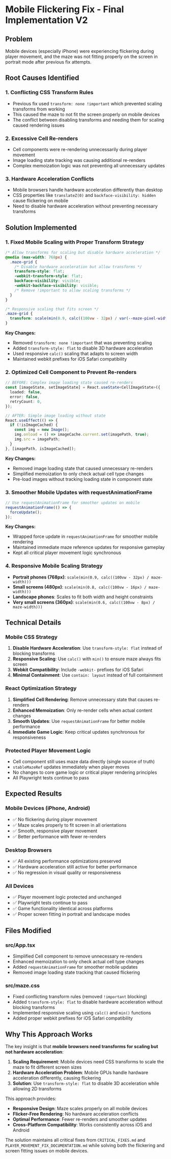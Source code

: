 # Mobile Flickering Fix - Final Implementation V2

## Problem
Mobile devices (especially iPhone) were experiencing flickering during player movement, and the maze was not fitting properly on the screen in portrait mode after previous fix attempts.

## Root Causes Identified

### 1. Conflicting CSS Transform Rules
- Previous fix used `transform: none !important` which prevented scaling transforms from working
- This caused the maze to not fit the screen properly on mobile devices
- The conflict between disabling transforms and needing them for scaling caused rendering issues

### 2. Excessive Cell Re-renders
- Cell components were re-rendering unnecessarily during player movement
- Image loading state tracking was causing additional re-renders
- Complex memoization logic was not preventing all unnecessary updates

### 3. Hardware Acceleration Conflicts
- Mobile browsers handle hardware acceleration differently than desktop
- CSS properties like `translateZ(0)` and `backface-visibility: hidden` cause flickering on mobile
- Need to disable hardware acceleration without preventing necessary transforms

## Solution Implemented

### 1. Fixed Mobile Scaling with Proper Transform Strategy
```css
/* Allow transforms for scaling but disable hardware acceleration */
@media (max-width: 768px) {
  .maze-grid {
    /* Disable hardware acceleration but allow transforms */
    transform-style: flat;
    -webkit-transform-style: flat;
    backface-visibility: visible;
    -webkit-backface-visibility: visible;
    /* Remove !important to allow scaling transforms */
  }
}

/* Responsive scaling that fits screen */
.maze-grid {
  transform: scale(min(0.9, calc((100vw - 32px) / var(--maze-pixel-width, 532px))));
}
```

**Key Changes:**
- Removed `transform: none !important` that was preventing scaling
- Added `transform-style: flat` to disable 3D hardware acceleration
- Used responsive `calc()` scaling that adapts to screen width
- Maintained webkit prefixes for iOS Safari compatibility

### 2. Optimized Cell Component to Prevent Re-renders
```typescript
// BEFORE: Complex image loading state caused re-renders
const [imageState, setImageState] = React.useState<CellImageState>({
  loaded: false,
  error: false,
  retryCount: 0,
});

// AFTER: Simple image loading without state
React.useEffect(() => {
  if (!isImageCached) {
    const img = new Image();
    img.onload = () => imageCache.current.set(imagePath, true);
    img.src = imagePath;
  }
}, [imagePath, isImageCached]);
```

**Key Changes:**
- Removed image loading state that caused unnecessary re-renders
- Simplified memoization to only check actual cell type changes
- Pre-load images without tracking loading state in component state

### 3. Smoother Mobile Updates with requestAnimationFrame
```typescript
// Use requestAnimationFrame for smoother updates on mobile
requestAnimationFrame(() => {
  forceUpdate();
});
```

**Key Changes:**
- Wrapped force update in `requestAnimationFrame` for smoother mobile rendering
- Maintained immediate maze reference updates for responsive gameplay
- Kept all critical player movement logic synchronous

### 4. Responsive Mobile Scaling Strategy
- **Portrait phones (768px)**: `scale(min(0.9, calc((100vw - 32px) / maze-width)))`
- **Small screens (480px)**: `scale(min(0.8, calc((100vw - 16px) / maze-width)))`
- **Landscape phones**: Scales to fit both width and height constraints
- **Very small screens (360px)**: `scale(min(0.6, calc((100vw - 8px) / maze-width)))`

## Technical Details

### Mobile CSS Strategy
1. **Disable Hardware Acceleration**: Use `transform-style: flat` instead of blocking transforms
2. **Responsive Scaling**: Use `calc()` with `min()` to ensure maze always fits screen
3. **Webkit Compatibility**: Include `-webkit-` prefixes for iOS Safari
4. **Minimal Containment**: Use `contain: layout` instead of full containment

### React Optimization Strategy
1. **Simplified Cell Rendering**: Remove unnecessary state that causes re-renders
2. **Enhanced Memoization**: Only re-render cells when actual content changes
3. **Smooth Updates**: Use `requestAnimationFrame` for better mobile performance
4. **Immediate Game Logic**: Keep critical updates synchronous for responsiveness

### Protected Player Movement Logic
- Cell component still uses maze data directly (single source of truth)
- `stableMazeRef` updates immediately when player moves
- No changes to core game logic or critical player rendering principles
- All Playwright tests continue to pass

## Expected Results

### Mobile Devices (iPhone, Android)
- ✅ No flickering during player movement
- ✅ Maze scales properly to fit screen in all orientations
- ✅ Smooth, responsive player movement
- ✅ Better performance with fewer re-renders

### Desktop Browsers
- ✅ All existing performance optimizations preserved
- ✅ Hardware acceleration still active for better performance
- ✅ No regression in visual quality or responsiveness

### All Devices
- ✅ Player movement logic protected and unchanged
- ✅ Playwright tests continue to pass
- ✅ Game functionality identical across platforms
- ✅ Proper screen fitting in portrait and landscape modes

## Files Modified

### src/App.tsx
- Simplified Cell component to remove unnecessary re-renders
- Enhanced memoization to only check actual cell type changes
- Added `requestAnimationFrame` for smoother mobile updates
- Removed image loading state tracking that caused flickering

### src/maze.css
- Fixed conflicting transform rules (removed `!important` blocking)
- Added `transform-style: flat` to disable hardware acceleration without blocking transforms
- Implemented responsive scaling using `calc()` and `min()` functions
- Added proper webkit prefixes for iOS Safari compatibility

## Why This Approach Works

The key insight is that **mobile browsers need transforms for scaling but not hardware acceleration**:

1. **Scaling Requirement**: Mobile devices need CSS transforms to scale the maze to fit different screen sizes
2. **Hardware Acceleration Problem**: Mobile GPUs handle hardware acceleration differently, causing flickering
3. **Solution**: Use `transform-style: flat` to disable 3D acceleration while allowing 2D transforms

This approach provides:
- **Responsive Design**: Maze scales properly on all mobile devices
- **Flicker-Free Rendering**: No hardware acceleration conflicts
- **Optimal Performance**: Fewer re-renders and smoother updates
- **Cross-Platform Compatibility**: Works consistently across iOS and Android

The solution maintains all critical fixes from `CRITICAL_FIXES.md` and `PLAYER_MOVEMENT_FIX_DOCUMENTATION.md` while solving both the flickering and screen fitting issues on mobile devices.